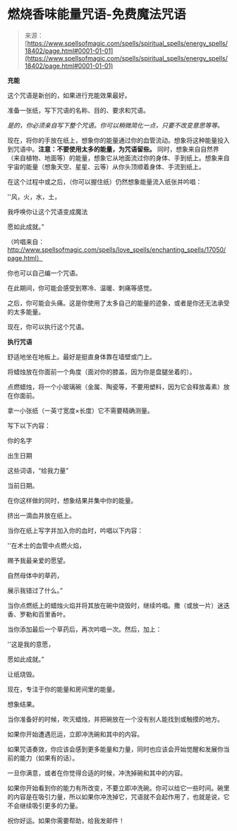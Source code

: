 <!--yml

类别：未分类

日期：2024-06-12 19:00:01

-->

# 燃烧香味能量咒语-免费魔法咒语

> 来源：[https://www.spellsofmagic.com/spells/spiritual_spells/energy_spells/18402/page.html#0001-01-01](https://www.spellsofmagic.com/spells/spiritual_spells/energy_spells/18402/page.html#0001-01-01)

**充能**

这个咒语是新创的，如果进行充能效果最好。

准备一张纸，写下咒语的名称、目的、要求和咒语。

*是的，你必须亲自写下整个咒语。你可以稍微简化一点，只要不改变意思等等。*

现在，将你的手放在纸上，想象你的能量通过你的血管流动。想象将这种能量投入到咒语中。**注意：不要使用太多的能量，为咒语留些。** 同时，想象来自自然界（来自植物、地面等）的能量，想象它从地面流过你的身体、手到纸上。想象来自宇宙的能量（想象天空、星星、云等）从你头顶顺着身体、手流到纸上。

在这个过程中或之后，（你可以握住纸）仍然想象能量流入纸张并吟唱：

''风，火，水，土，

我呼唤你让这个咒语变成魔法

愿如此成就。”

（吟唱来自：http://www.spellsofmagic.com/spells/love_spells/enchanting_spells/17050/page.html）

你也可以自己编一个咒语。

在此期间，你可能会感受到寒冷、温暖、刺痛等感觉。

之后，你可能会头痛。这是你使用了太多自己的能量的迹象，或者是你还无法承受的太多能量。

现在，你可以执行这个咒语。

**执行咒语**

舒适地坐在地板上。最好是挺直身体靠在墙壁或门上。

将蜡烛放在你面前一个角度（面对你的膝盖，因为你是盘腿坐着的）。

点燃蜡烛，将一个小玻璃碗（金属、陶瓷等，不要用塑料，因为它会释放毒素）放在你面前。

拿一小张纸（一英寸宽度×长度）它不需要精确测量。

写下以下内容：

你的名字

出生日期

这些词语，“给我力量”

当前日期。

在你这样做的同时，想象结果并集中你的能量。

挤出一滴血并放在纸上。

当你在纸上写字并加入你的血时，吟唱以下内容：

''在术士的血管中点燃火焰，

赐予我最亲爱的愿望。

自然母体中的草药，

展示我错过了什么。”

当你点燃纸上的蜡烛火焰并将其放在碗中烧毁时，继续吟唱。撒（或放一片）迷迭香、罗勒和百里香叶。

当你添加最后一个草药后，再次吟唱一次。然后，加上：

''这是我的意愿，

愿如此成就。”

让纸烧毁。

现在，专注于你的能量和房间里的能量。

想象结果。

当你准备好的时候，吹灭蜡烛，并把碗放在一个没有别人能找到或触摸的地方。

如果你开始遭遇厄运，立即冲洗碗和其中的内容。

如果咒语奏效，你应该会感到更多能量和力量，同时也应该会开始觉醒和发展你当前的能力（如果有的话）。

一旦你满意，或者在你觉得合适的时候，冲洗掉碗和其中的内容。

如果你开始看到你的能力有所改变，不要立即冲洗碗。你可以给它一些时间。碗里的内容是在吸引力量，所以如果你冲洗掉它，咒语就不会起作用了，也就是说，它不会继续吸引更多的力量。

祝你好运。如果你需要帮助，给我发邮件！
